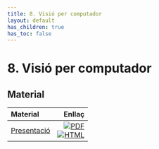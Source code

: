 ```yaml
---
title: 8. Visió per computador
layout: default
has_children: true
has_toc: false
---
```


# 8. Visió per computador

## Material

| Material                                                                                     |                                                                                                                                       Enllaç |
|:---------------------------------------------------------------------------------------------|---------------------------------------------------------------------------------------------------------------------------------------------:|
| [Presentació](8.-visio_artificial.pdf)                                                   | [![PDF](https://img.shields.io/badge/PDF-8.--visio_per_computador.pdf-blue?logo=adobe-acrobat-reader&logoColor=white)](8.-visio_artificial.pdf) <br/> [![HTML](https://img.shields.io/badge/HTML-8.--visio_per_computador-blue?logo=html5&logoColor=white)](8.-visio_artificial.html) |